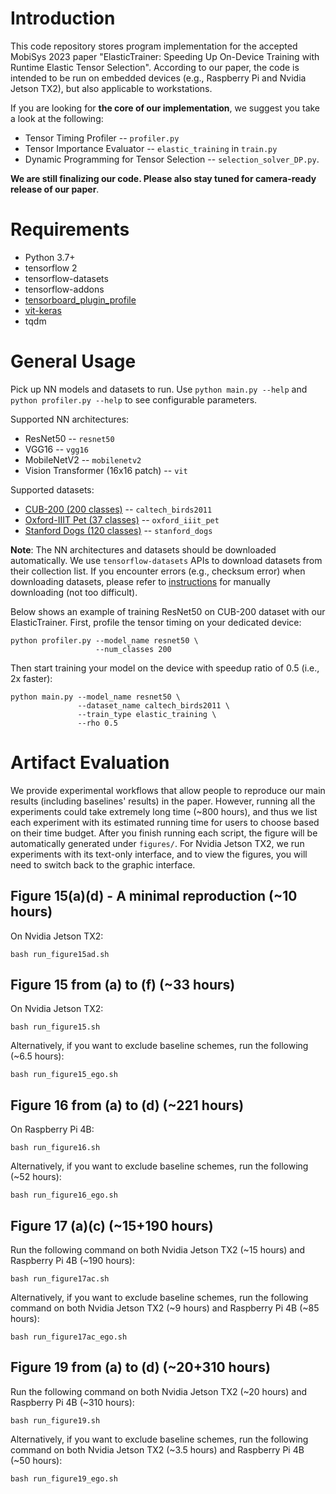# Introduction
This code repository stores program implementation for the accepted MobiSys 2023 paper "ElasticTrainer: Speeding Up On-Device Training with Runtime Elastic Tensor Selection". According to our paper, the code is intended to be run on embedded devices (e.g., Raspberry Pi and Nvidia Jetson TX2), but also applicable to workstations.

If you are looking for **the core of our implementation**, we suggest you take a look at the following:
* Tensor Timing Profiler -- `profiler.py`
* Tensor Importance Evaluator -- `elastic_training` in `train.py`
* Dynamic Programming for Tensor Selection -- `selection_solver_DP.py`.

**We are still finalizing our code. Please also stay tuned for camera-ready release of our paper**.

# Requirements
* Python 3.7+
* tensorflow 2
* tensorflow-datasets
* tensorflow-addons
* [tensorboard_plugin_profile](https://www.tensorflow.org/guide/profiler)
* [vit-keras](https://github.com/faustomorales/vit-keras)
* tqdm

# General Usage
Pick up NN models and datasets to run. Use `python main.py --help` and `python profiler.py --help` to see configurable parameters.

Supported NN architectures:
* ResNet50 -- `resnet50`
* VGG16 -- `vgg16`
* MobileNetV2 -- `mobilenetv2`
* Vision Transformer (16x16 patch) -- `vit`

Supported datasets:
* [CUB-200 (200 classes)](https://www.vision.caltech.edu/datasets/cub_200_2011/) -- `caltech_birds2011`
* [Oxford-IIIT Pet (37 classes)](https://www.robots.ox.ac.uk/~vgg/data/pets/) -- `oxford_iiit_pet`
* [Stanford Dogs (120 classes)](http://vision.stanford.edu/aditya86/ImageNetDogs/) -- `stanford_dogs`

**Note**: The NN architectures and datasets should be downloaded automatically. We use `tensorflow-datasets` APIs to download datasets from their collection list. If you encounter errors (e.g., checksum error) when downloading datasets, please refer to [instructions](https://www.tensorflow.org/datasets/overview#manual_download_if_download_fails) for manually downloading (not too difficult).

Below shows an example of training ResNet50 on CUB-200 dataset with our ElasticTrainer. First, profile the tensor timing on your dedicated device:
```
python profiler.py --model_name resnet50 \
                   --num_classes 200
```
Then start training your model on the device with speedup ratio of 0.5 (i.e., 2x faster):
```
python main.py --model_name resnet50 \
               --dataset_name caltech_birds2011 \
               --train_type elastic_training \
               --rho 0.5
```
# Artifact Evaluation
We provide experimental workflows that allow people to reproduce our main results (including baselines' results) in the paper. However, running all the experiments could take extremely long time (~800 hours), and thus we list each experiment with its estimated running time for users to choose based on their time budget. After you finish running each script, the figure will be automatically generated under `figures/`. For Nvidia Jetson TX2, we run experiments with its text-only interface, and to view the figures, you will need to switch back to the graphic interface.

## Figure 15(a)(d) - A minimal reproduction (~10 hours)
On Nvidia Jetson TX2:
```
bash run_figure15ad.sh
```
## Figure 15 from (a) to (f) (~33 hours)
On Nvidia Jetson TX2:
```
bash run_figure15.sh
```
Alternatively, if you want to exclude baseline schemes, run the following (~6.5 hours):
```
bash run_figure15_ego.sh
```
## Figure 16 from (a) to (d) (~221 hours)
On Raspberry Pi 4B:
```
bash run_figure16.sh
```
Alternatively, if you want to exclude baseline schemes, run the following (~52 hours):
```
bash run_figure16_ego.sh
```
## Figure 17 (a)(c) (~15+190 hours)
Run the following command on both Nvidia Jetson TX2 (~15 hours) and Raspberry Pi 4B (~190 hours):
```
bash run_figure17ac.sh
```
Alternatively, if you want to exclude baseline schemes, run the following command on both Nvidia Jetson TX2 (~9 hours) and Raspberry Pi 4B (~85 hours):
```
bash run_figure17ac_ego.sh
```
## Figure 19 from (a) to (d) (~20+310 hours)
Run the following command on both Nvidia Jetson TX2 (~20 hours) and Raspberry Pi 4B (~310 hours):
```
bash run_figure19.sh
```
Alternatively, if you want to exclude baseline schemes, run the following command on both Nvidia Jetson TX2 (~3.5 hours) and Raspberry Pi 4B (~50 hours):
```
bash run_figure19_ego.sh
```
